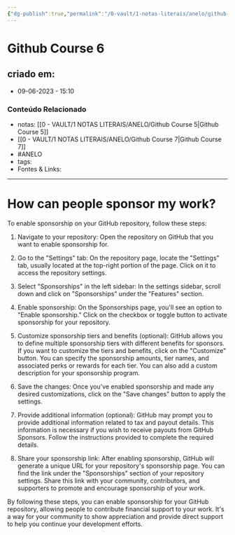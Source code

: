 ```yaml
---
{"dg-publish":true,"permalink":"/0-vault/1-notas-literais/anelo/github-course-6/","tags":["ANELO"],"dgHomeLink":true,"dgShowLocalGraph":true,"dgShowFileTree":true,"dgEnableSearch":true}
---
```


# Github Course 6

## criado em: 
-  09-06-2023 - 15:10

### Conteúdo Relacionado
- notas: [[0 - VAULT/1 NOTAS LITERAIS/ANELO/Github Course 5\|Github Course 5]]
- [[0 - VAULT/1 NOTAS LITERAIS/ANELO/Github Course 7\|Github Course 7]]
- #ANELO 
- tags: 
- Fontes & Links: 

---

# How can people sponsor my work?

To enable sponsorship on your GitHub repository, follow these steps:

1. Navigate to your repository: Open the repository on GitHub that you want to enable sponsorship for.

2. Go to the "Settings" tab: On the repository page, locate the "Settings" tab, usually located at the top-right portion of the page. Click on it to access the repository settings.

3. Select "Sponsorships" in the left sidebar: In the settings sidebar, scroll down and click on "Sponsorships" under the "Features" section.

4. Enable sponsorship: On the Sponsorships page, you'll see an option to "Enable sponsorship." Click on the checkbox or toggle button to activate sponsorship for your repository.

5. Customize sponsorship tiers and benefits (optional): GitHub allows you to define multiple sponsorship tiers with different benefits for sponsors. If you want to customize the tiers and benefits, click on the "Customize" button. You can specify the sponsorship amounts, tier names, and associated perks or rewards for each tier. You can also add a custom description for your sponsorship program.

6. Save the changes: Once you've enabled sponsorship and made any desired customizations, click on the "Save changes" button to apply the settings.

7. Provide additional information (optional): GitHub may prompt you to provide additional information related to tax and payout details. This information is necessary if you wish to receive payouts from GitHub Sponsors. Follow the instructions provided to complete the required details.

8. Share your sponsorship link: After enabling sponsorship, GitHub will generate a unique URL for your repository's sponsorship page. You can find the link under the "Sponsorships" section of your repository settings. Share this link with your community, contributors, and supporters to promote and encourage sponsorship of your work.

By following these steps, you can enable sponsorship for your GitHub repository, allowing people to contribute financial support to your work. It's a way for your community to show appreciation and provide direct support to help you continue your development efforts.